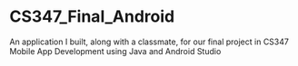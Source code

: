# CS347_Final_Android
An application I built, along with a classmate, for our final project in CS347 Mobile App Development using Java and Android Studio

